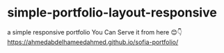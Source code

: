 # simple-portfolio-layout-responsive
a simple responsive portfolio
You Can Serve it from here 😊👇
  https://ahmedabdelhameedahmed.github.io/sofia-portfolio/

